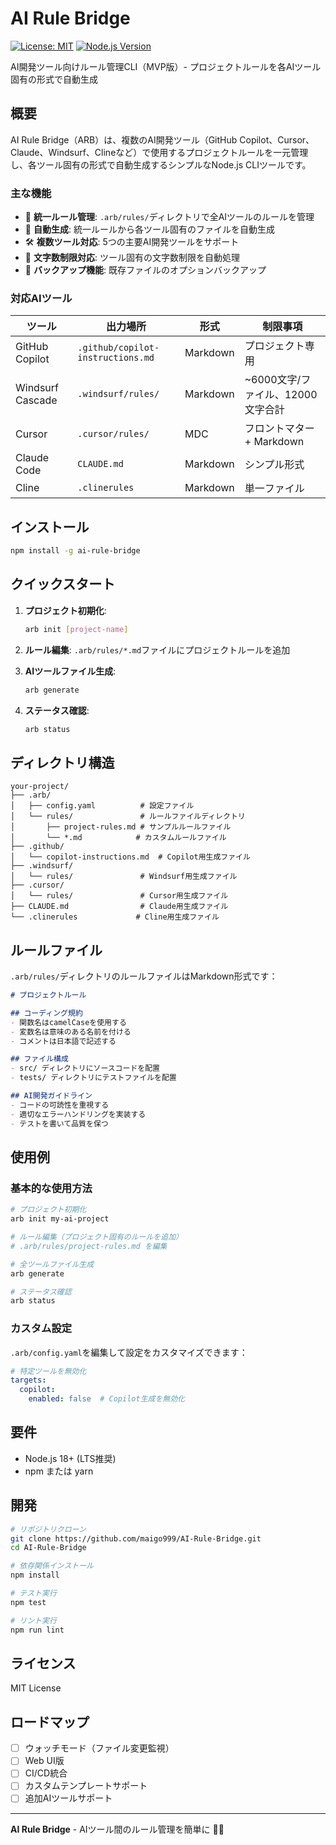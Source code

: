 # AI Rule Bridge

[![License: MIT](https://img.shields.io/badge/License-MIT-yellow.svg)](https://opensource.org/licenses/MIT)
[![Node.js Version](https://img.shields.io/badge/node-%3E%3D18.0.0-brightgreen.svg)](https://nodejs.org/)

AI開発ツール向けルール管理CLI（MVP版）- プロジェクトルールを各AIツール固有の形式で自動生成

## 概要

AI Rule Bridge（ARB）は、複数のAI開発ツール（GitHub Copilot、Cursor、Claude、Windsurf、Clineなど）で使用するプロジェクトルールを一元管理し、各ツール固有の形式で自動生成するシンプルなNode.js CLIツールです。

### 主な機能

- 📝 **統一ルール管理**: `.arb/rules/`ディレクトリで全AIツールのルールを管理
- 🔄 **自動生成**: 統一ルールから各ツール固有のファイルを自動生成
- 🛠️ **複数ツール対応**: 5つの主要AI開発ツールをサポート
- 📏 **文字数制限対応**: ツール固有の文字数制限を自動処理
- 💾 **バックアップ機能**: 既存ファイルのオプションバックアップ

### 対応AIツール

| ツール | 出力場所 | 形式 | 制限事項 |
|--------|----------|------|----------|
| GitHub Copilot | `.github/copilot-instructions.md` | Markdown | プロジェクト専用 |
| Windsurf Cascade | `.windsurf/rules/` | Markdown | ~6000文字/ファイル、12000文字合計 |
| Cursor | `.cursor/rules/` | MDC | フロントマター + Markdown |
| Claude Code | `CLAUDE.md` | Markdown | シンプル形式 |
| Cline | `.clinerules` | Markdown | 単一ファイル |

## インストール

```bash
npm install -g ai-rule-bridge
```

## クイックスタート

1. **プロジェクト初期化**:
   ```bash
   arb init [project-name]
   ```

2. **ルール編集**: `.arb/rules/*.md`ファイルにプロジェクトルールを追加

3. **AIツールファイル生成**:
   ```bash
   arb generate
   ```

4. **ステータス確認**:
   ```bash
   arb status
   ```


## ディレクトリ構造

```
your-project/
├── .arb/
│   ├── config.yaml          # 設定ファイル
│   └── rules/               # ルールファイルディレクトリ
│       ├── project-rules.md # サンプルルールファイル
│       └── *.md            # カスタムルールファイル
├── .github/
│   └── copilot-instructions.md  # Copilot用生成ファイル
├── .windsurf/
│   └── rules/               # Windsurf用生成ファイル
├── .cursor/
│   └── rules/               # Cursor用生成ファイル
├── CLAUDE.md                # Claude用生成ファイル
└── .clinerules             # Cline用生成ファイル
```

## ルールファイル

`.arb/rules/`ディレクトリのルールファイルはMarkdown形式です：

```markdown
# プロジェクトルール

## コーディング規約
- 関数名はcamelCaseを使用する
- 変数名は意味のある名前を付ける
- コメントは日本語で記述する

## ファイル構成
- src/ ディレクトリにソースコードを配置
- tests/ ディレクトリにテストファイルを配置

## AI開発ガイドライン
- コードの可読性を重視する
- 適切なエラーハンドリングを実装する
- テストを書いて品質を保つ
```

## 使用例

### 基本的な使用方法

```bash
# プロジェクト初期化
arb init my-ai-project

# ルール編集（プロジェクト固有のルールを追加）
# .arb/rules/project-rules.md を編集

# 全ツールファイル生成
arb generate

# ステータス確認
arb status
```

### カスタム設定

`.arb/config.yaml`を編集して設定をカスタマイズできます：

```yaml
# 特定ツールを無効化
targets:
  copilot:
    enabled: false  # Copilot生成を無効化
```

## 要件

- Node.js 18+ (LTS推奨)
- npm または yarn

## 開発

```bash
# リポジトリクローン
git clone https://github.com/maigo999/AI-Rule-Bridge.git
cd AI-Rule-Bridge

# 依存関係インストール
npm install

# テスト実行
npm test

# リント実行
npm run lint
```
## ライセンス

MIT License

## ロードマップ

- [ ] ウォッチモード（ファイル変更監視）
- [ ] Web UI版
- [ ] CI/CD統合
- [ ] カスタムテンプレートサポート
- [ ] 追加AIツールサポート

---

**AI Rule Bridge** - AIツール間のルール管理を簡単に 🤖✨ 